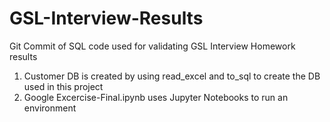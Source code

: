 # GSL-Interview-Results
Git Commit of SQL code used for validating GSL Interview Homework results

1) Customer DB is created by using read_excel and to_sql to create the DB used in this project
2) Google Excercise-Final.ipynb uses Jupyter Notebooks to run an environment

